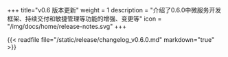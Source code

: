 +++
title="v0.6 版本更新"
weight = 1
description = "介绍了0.6.0中微服务开发框架、持续交付和敏捷管理等功能的增强、变更等"
icon = "/img/docs/home/release-notes.svg"
+++

{{< readfile file="/static/release/changelog_v0.6.0.md" markdown="true" >}}
